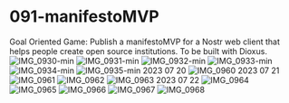 # 091-manifestoMVP
Goal Oriented Game: Publish a manifestoMVP for a Nostr web client that helps people create open source institutions. To be built with Dioxus.
![IMG_0930-min](https://github.com/ourStoryNetwork/091-manifestoMVP/assets/8133349/227602ce-ee9b-4851-be46-50d73517ac6f)
![IMG_0931-min](https://github.com/ourStoryNetwork/091-manifestoMVP/assets/8133349/2c4f9c33-9fdd-487b-a6fc-227751718fbf)
![IMG_0932-min](https://github.com/ourStoryNetwork/091-manifestoMVP/assets/8133349/516449f1-bef0-4190-a8a7-1c21340d2ebc)
![IMG_0933-min](https://github.com/ourStoryNetwork/091-manifestoMVP/assets/8133349/0e587f7e-1d8d-41da-bc6b-222ed54a7465)
![IMG_0934-min](https://github.com/ourStoryNetwork/091-manifestoMVP/assets/8133349/eb3c8b0a-977e-4705-a9ff-22d6ed7f8e5b)
![IMG_0935-min](https://github.com/ourStoryNetwork/091-manifestoMVP/assets/8133349/0e614664-5901-4f61-9ecc-1b0165928387)
2023 07 20
![IMG_0960](https://github.com/ourStoryNetwork/091-manifestoMVP/assets/8133349/073a1e58-b13b-4617-832a-22455d22c2e5)
2023 07 21
![IMG_0961](https://github.com/ourStoryNetwork/091-manifestoMVP/assets/8133349/b8b78b98-94fb-416c-944a-2052ebbb0861)
![IMG_0962](https://github.com/ourStoryNetwork/091-manifestoMVP/assets/8133349/4db88fee-6992-4f9d-b84a-dd48442e8f35)
![IMG_0963](https://github.com/ourStoryNetwork/091-manifestoMVP/assets/8133349/b1f4e1aa-0d8f-4653-99db-e1cb08a2dc50)
2023 07 22
![IMG_0964](https://github.com/ourStoryNetwork/091-manifestoMVP/assets/8133349/66f0f067-4d3e-441a-b7fc-1beb0318f502)
![IMG_0965](https://github.com/ourStoryNetwork/091-manifestoMVP/assets/8133349/d0e211c5-1979-4df9-a33d-388815bec2f8)
![IMG_0966](https://github.com/ourStoryNetwork/091-manifestoMVP/assets/8133349/5039b680-2e1d-4cb7-99c9-44588a2e2095)
![IMG_0967](https://github.com/ourStoryNetwork/091-manifestoMVP/assets/8133349/ece18cf3-ec25-4e4b-ab9d-3f111a31ed25)
![IMG_0968](https://github.com/ourStoryNetwork/091-manifestoMVP/assets/8133349/386f98f5-7fd6-43e2-9d7f-1a81b6d4397f)




